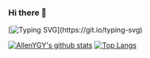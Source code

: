 ### Hi there 👋

<!--
**ALLENYGY/ALLENYGY** is a ✨ _special_ ✨ repository because its `README.md` (this file) appears on your GitHub profile.

Here are some ideas to get you started:

- 🔭 I’m currently working on ...
- 🌱 I’m currently learning ...
- 👯 I’m looking to collaborate on ...
- 🤔 I’m looking for help with ...
- 💬 Ask me about ...
- 📫 How to reach me: ...
- 😄 Pronouns: ...
- ⚡ Fun fact: ...
[![Readme Card](https://github-readme-stats.vercel.app/api/pin/?username=ALLENYGY&repo=ALLENYGY's Blog)](https://github.com/ALLENYGY/ALLENYGY.github.io)

-->

<!--   my-ticker -->    
[![Typing SVG](https://readme-typing-svg.herokuapp.com?color=%2336BCF7&center=true&vCenter=true&width=600&lines=Hi+there+👋,+I+am+AllenYGY;+Welcome+to+My+Profile!;Always+learning+new+things+;)](https://git.io/typing-svg)

[![AllenYGY's github stats](https://github-readme-stats.vercel.app/api?username=AllenYGY&show_icons=true&line_height=21&show_icons=true&theme=vue)](https://github.com/anuraghazra/github-readme-stats)
[![Top Langs](https://github-readme-stats.vercel.app/api/top-langs/?username=AllenYGY&show_icons=true&layout=compact&theme=vue&exclude_repo=ALLENYGY.github.io,CODE)](https://github.com/anuraghazra/github-readme-stats)





